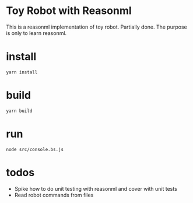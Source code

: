 # Toy Robot with Reasonml

This is a reasonml implementation of toy robot. Partially done. The purpose is only to learn reasonml.

# install
```
yarn install
```

# build
```
yarn build
```

# run
```
node src/console.bs.js
```

# todos
- Spike how to do unit testing with reasonml and cover with unit tests
- Read robot commands from files
